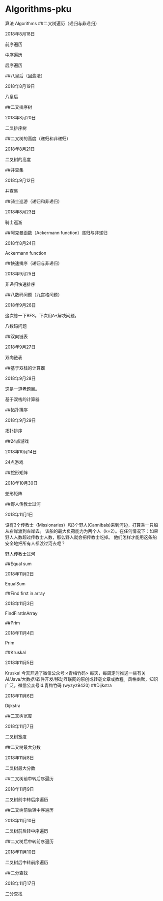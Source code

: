 # Algorithms-pku
算法
Algorithms
##二叉树遍历（递归与非递归）

2018年8月18日

前序遍历

中序遍历

后序遍历

##八皇后（回溯法）

2018年8月19日

八皇后

##二叉排序树

2018年8月20日

二叉排序树

##二叉树的高度（递归和非递归）

2018年8月21日

二叉树的高度

##并查集

2018年9月12日

并查集

##骑士巡游（递归和非递归）

2018年8月23日

骑士巡游

##阿克曼函数（Ackermann function）递归与非递归

2018年8月24日

Ackermann function

##快速排序（递归与非递归）

2018年9月25日

非递归快速排序

##八数码问题（九宫格问题）

2018年9月26日

这次练一下BFS，下次用A*解决问题。

八数码问题

##双向链表

2018年9月27日

双向链表

##基于双栈的计算器

2018年9月28日

这是一道老题目。

基于双栈的计算器

##拓扑排序

2018年9月29日

拓扑排序

##24点游戏

2018年10月14日

24点游戏

##蛇形矩阵

2018年10月30日

蛇形矩阵

##野人传教士过河

2018年11月1日

设有3个传教士（Missionaries）和3个野人(Cannibals)来到河边，打算乘一只船从右岸渡到左岸去。 该船的最大负荷能力为两个人（k=2）。在任何情况下：如果野人人数超过传教士人数，那么野人就会把传教士吃掉。 他们怎样才能用这条船安全地把所有人都渡过河去呢？

野人传教士过河

##Equal sum

2018年11月2日

EqualSum

##Find first in array

2018年11月3日

FindFirstInArray

##Prim

2018年11月4日

Prim

##Kruskal

2018年11月5日

Kruskal 今天开通了微信公众号:<青梅竹码> 每天，每周定时推送一些有关AI/Java/大数据/软件开发/移动互联网的原创或转载文章或教程。风格幽默，知识广泛。微信公众号id:青梅竹码 (wyzyz9420) ##Dijkstra

2018年11月6日

Dijkstra

##二叉树宽度

2018年11月7日

二叉树宽度

##二叉树最大分数

2018年11月8日

二叉树最大分数

##二叉树前中转后序遍历

2018年11月9日

二叉树前中转后序遍历

##二叉树前后转中序遍历

2018年11月10日

二叉树前后转中序遍历

##二叉树后中转前序遍历

2018年11月10日

二叉树后中转前序遍历

##二分查找

2018年11月17日

二分查找
